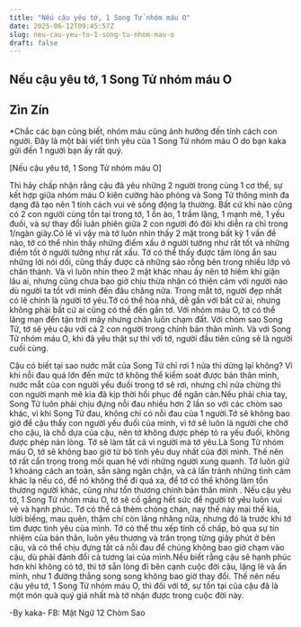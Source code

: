 ```yaml
---
title: "Nếu cậu yêu tớ, 1 Song Tử nhóm máu O"
date: 2025-06-12T09:45:57Z
slug: neu-cau-yeu-to-1-song-tu-nhom-mau-o
draft: false
---
```


## Nếu cậu yêu tớ, 1 Song Tử nhóm máu O

## Zìn Zín

*Chắc các bạn cũng biết, nhóm máu cũng ảnh hưởng đến tính cách con người. Đây là một bài viết tình yêu của 1 Song Tử nhóm máu O do bạn kaka gửi đến 1 người bạn ấy rất quý.

[Nếu cậu yêu tớ, 1 Song Tử nhóm máu O]


Thì hãy chấp nhận rằng cậu đã yêu những 2 người trong cùng 1 cơ thể, sự kết hợp giữa nhóm máu O kiên cường hào phóng và Song Tử thông minh đa dạng đã tạo nên 1 tính cách vui vẻ sống động lạ thường. Bất cứ khi nào cũng có 2 con người cùng tồn tại trong tớ, 1 ồn ào, 1 trầm lặng, 1 mạnh mẽ, 1 yếu đuối, và sự thay đổi luân phiên giữa 2 con người đó đôi khi diễn ra chỉ trong 1/ngàn giây.Có lẽ vì vậy mà tớ luôn nhìn thấy 2 mặt trong bất kỳ 1 vấn đề nào, tớ có thể nhìn thấy những điểm xấu ở người tưởng như rất tốt và những điểm tốt ở người tưởng như rất xấu. Tớ có thể thấy được tấm lòng ẩn sau những lời nói dối, cũng thấy được cả những sáo rỗng bên trong nhiều lớp vỏ chân thành. Và vì luôn nhìn theo 2 mặt khác nhau ấy nên tớ hiếm khi giận lâu ai, nhưng cũng chưa bao giờ chịu thừa nhận có thiện cảm với người nào dù người ta tốt với mình đến đâu chăng nữa. Trong mắt tớ, người đẹp nhất có lẽ chính là người tớ yêu.Tớ có thể hòa nhã, dễ gần với bất cứ ai, nhưng không phải bất cứ ai cũng có thể đến gần tớ. Với nhóm máu O, tớ có thể lãng mạn đến tận trời mây nhưng chân luôn chạm đất. Với chòm sao Song Tử, tớ sẽ yêu cậu với cả 2 con người trong chính bản thân mình. Và với Song Tử nhóm máu O, khi đã yêu thật sự thì với tớ, người đầu tiên cũng sẽ là người cuối cùng.

Cậu có biết tại sao nước mắt của Song Tử chỉ rơi 1 nửa thì dừng lại không? Vì khi nỗi đau quá lớn đến mức tớ không thể kiểm soát được bản thân mình, nước mắt của con người yếu đuối trong tớ sẽ rơi, nhưng chỉ nửa chừng thì con người mạnh mẽ kia đã kịp thời hồi phục để ngăn cản.Nếu phải chia tay, Song Tử luôn phải chịu đựng nỗi đau nhiều hơn 2 lần so với các chòm sao khác, vì khi Song Tử đau, không chỉ có nỗi đau của 1 người.Tớ sẽ không bao giờ để cậu thấy con người yếu đuối của mình, vì tớ sẽ luôn là người che chở cho cậu, là chỗ dựa của cậu, nên tớ không được phép tỏ ra yếu đuối, không được phép nản lòng. Tớ sẽ làm tất cả vì người mà tớ yêu.Là Song Tử nhóm máu O, tớ sẽ không bao giờ từ bỏ tình yêu duy nhất của đời mình. Thế nên tớ rất cẩn trọng trong mối quan hệ với những người xung quanh. Tớ luôn giữ 1 khoảng cách an toàn, sẵn sàng ngăn chặn, và cả lẩn tránh những tình cảm khác lạ nếu có, để nó không thể đi quá xa, để tớ có thể không làm tổn thương người khác, cũng như tổn thương chính bản thân mình
.
Nếu cậu yêu tớ, 1 Song Tử nhóm máu O, tớ sẽ cố gắng hết sức để người tớ yêu luôn vui vẻ và hạnh phúc. Tớ có thể cả thèm chóng chán, nay thế này mai thế kia, lười biếng, mau quên, thậm chí còn lăng nhăng nữa, nhưng đó là trước khi tớ tìm được tình yêu của mình. Tớ có thể thu xếp tính cố chấp, bỏ qua sự tín nhiệm của bản thân, luôn yêu thương và trân trọng từng giây phút ở bên cậu, và có thể chịu đựng tất cả nỗi đau để chúng không bao giờ chạm vào cậu, dù phải đánh đổi cả tương lai của mình.Nếu biết rằng cậu sẽ hạnh phúc hơn khi không có tớ, thì tớ sẵn lòng đi bên cạnh cuộc đời cậu, lặng lẽ và ẩn mình, như 1 đường thẳng song song không bao giờ thay đổi. Thế nên nếu cậu yêu tớ, 1 Song Tử nhóm máu O, thì đối với tớ, sự tồn tại của cậu đã là một món quà quý giá nhất mà tớ nhận được trong cuộc đời này.

-By kaka- FB: Mật Ngữ 12 Chòm Sao
